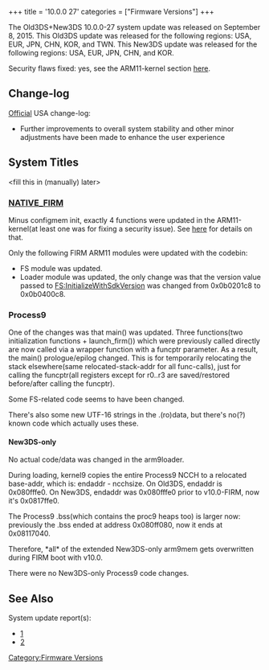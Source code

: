 +++
title = '10.0.0 27'
categories = ["Firmware Versions"]
+++

The Old3DS+New3DS 10.0.0-27 system update was released on September 8,
2015. This Old3DS update was released for the following regions: USA,
EUR, JPN, CHN, KOR, and TWN. This New3DS update was released for the
following regions: USA, EUR, JPN, CHN, and KOR.

Security flaws fixed: yes, see the ARM11-kernel section
[here](3DS_System_Flaws "wikilink").

## Change-log

[Official](http://en-americas-support.nintendo.com/app/answers/detail/a_id/667/p/430/c/267)
USA change-log:

- Further improvements to overall system stability and other minor
  adjustments have been made to enhance the user experience

## System Titles

\<fill this in (manually) later\>

### [NATIVE_FIRM](FIRM "wikilink")

Minus configmem init, exactly 4 functions were updated in the
ARM11-kernel(at least one was for fixing a security issue). See
[here](3DS_System_Flaws "wikilink") for details on that.

Only the following FIRM ARM11 modules were updated with the codebin:

- FS module was updated.
- Loader module was updated, the only change was that the version value
  passed to
  [FS:InitializeWithSdkVersion](FS:InitializeWithSdkVersion "wikilink")
  was changed from 0x0b0201c8 to 0x0b0400c8.

### Process9

One of the changes was that main() was updated. Three functions(two
initialization functions + launch_firm()) which were previously called
directly are now called via a wrapper function with a funcptr parameter.
As a result, the main() prologue/epilog changed. This is for temporarily
relocating the stack elsewhere(same relocated-stack-addr for all
func-calls), just for calling the funcptr(all registers except for
r0..r3 are saved/restored before/after calling the funcptr).

Some FS-related code seems to have been changed.

There's also some new UTF-16 strings in the .(ro)data, but there's no(?)
known code which actually uses these.

#### New3DS-only

No actual code/data was changed in the arm9loader.

During loading, kernel9 copies the entire Process9 NCCH to a relocated
base-addr, which is: endaddr - ncchsize. On Old3DS, endaddr is
0x080fffe0. On New3DS, endaddr was 0x080fffe0 prior to v10.0-FIRM, now
it's 0x0817ffe0.

The Process9 .bss(which contains the proc9 heaps too) is larger now:
previously the .bss ended at address 0x080ff080, now it ends at
0x08117040.

Therefore, \*all\* of the extended New3DS-only arm9mem gets overwritten
during FIRM boot with v10.0.

There were no New3DS-only Process9 code changes.

## See Also

System update report(s):

- [1](http://yls8.mtheall.com/ninupdates/reports.php?date=09-08-15_09-34-44&sys=ctr)
- [2](http://yls8.mtheall.com/ninupdates/reports.php?date=09-08-15_09-34-53&sys=ktr)

[Category:Firmware Versions](Category:Firmware_Versions "wikilink")
